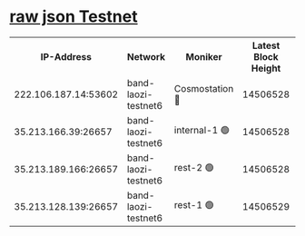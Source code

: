 
[raw json Testnet](https://rpc-check.bandt.stavr.tech/bandt/rpcbandt_result.json)
=

<table><tr><th>IP-Address</th><th>Network</th><th>Moniker</th><th>Latest Block Height</th><th>Earliest Block Height</th><th>Catching Up</th><th>Tx Index</th><th>Voting Power</th><th>Scan Time</th></tr><tr><td>222.106.187.14:53602</td><td>band-laozi-testnet6</td><td>Cosmostation 🔴</td><td>14506528</td><td>13177501</td><td>False</td><td>on</td><td>2203223</td><td>2024-01-04T00:51:55.949463290UTC</td></tr><tr><td>35.213.166.39:26657</td><td>band-laozi-testnet6</td><td>internal-1 🟢</td><td>14506528</td><td>14406528</td><td>False</td><td>on</td><td>0</td><td>2024-01-04T00:51:56.848056298UTC</td></tr><tr><td>35.213.189.166:26657</td><td>band-laozi-testnet6</td><td>rest-2 🟢</td><td>14506528</td><td>14406528</td><td>False</td><td>on</td><td>0</td><td>2024-01-04T00:51:57.792975921UTC</td></tr><tr><td>35.213.128.139:26657</td><td>band-laozi-testnet6</td><td>rest-1 🟢</td><td>14506529</td><td>14406529</td><td>False</td><td>on</td><td>0</td><td>2024-01-04T00:51:58.749653765UTC</td></tr></table>
